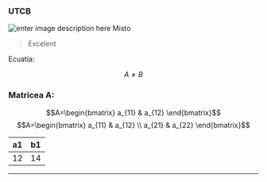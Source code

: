 ### UTCB
![enter image description here](https://www.gpsworld.com/wp-content/uploads/2020/10/GT-1200_Topcon_total-robotic-station-W.jpg)
Misto

>Excelent

Ecuatia:

 $$A \neq B \tag{1}$$

### Matricea A:

$$A=\begin{bmatrix} a_{11} & a_{12}  \end{bmatrix}$$
$$A=\begin{bmatrix} a_{11} & a_{12} \\ a_{21} & a_{22} \end{bmatrix}$$

| a1 | b1 |
|--|--|
| 12 | 14 |

***
